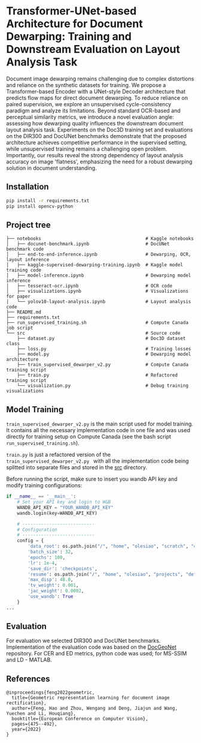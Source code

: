 # Transformer-UNet-based Architecture for Document Dewarping: Training and Downstream Evaluation on Layout Analysis Task
Document image dewarping remains challenging due to complex distortions and reliance on the synthetic datasets for training. We propose a Transformer-based Encoder with a UNet-style Decoder architecture that predicts flow maps for direct document dewarping. To reduce reliance on paired supervision, we explore an unsupervised cycle-consistency paradigm and analyze its limitations. Beyond standard OCR-based and perceptual similarity metrics, we introduce a novel evaluation angle: assessing how dewarping quality influences the downstream document layout analysis task. Experiments on the Doc3D training set and evaluations on the DIR300 and DocUNet benchmarks demonstrate that the proposed architecture achieves competitive performance in the supervised setting, while unsupervised training remains a challenging open problem. Importantly, our results reveal the strong dependency of layout analysis accuracy on image 'flatness', emphasizing the need for a robust dewarping solution in document understanding. 

## Installation
```bash
pip install -r requirements.txt
pip install opencv-python
```

## Project tree
```
├── notebooks                                       # Kaggle notebooks
│   ├── docunet-benchmark.ipynb                     # DocUNet benchmark code
│   ├── end-to-end-inference.ipynb                  # Dewarping, OCR, layout inference
│   ├── kaggle-supervised-dewarping-training.ipynb  # Kaggle model training code
│   ├── model-inference.ipynb                       # Dewarping model inference
│   ├── tesseract-ocr.ipynb                         # OCR code
│   ├── visualizations.ipynb                        # Visualizations for paper
│   └── yolov10-layout-analysis.ipynb               # Layout analysis code 
├── README.md
├── requirements.txt
├── run_supervised_training.sh                      # Compute Canada job script
└── src                                             # Source code
    ├── dataset.py                                  # Doc3D dataset class
    ├── loss.py                                     # Training losses
    ├── model.py                                    # Dewarping model architecture
    ├── train_supervised_dewarper_v2.py             # Compute Canada training script
    ├── train.py                                    # Refactored training script
    └── visualization.py                            # Debug training visualizations                               
```
## Model Training
```train_supervised_dewarper_v2.py``` is the main script used for model training. It contains all the necessary implementation code in one file and was used directly for training setup on Compute Canada (see the bash script ```run_supervised_training.sh```). 

```train.py``` is just a refactored version of the ```train_supervised_dewarper_v2.py ``` with all the implementation code being splitted into separate files and stored in the [src](./src/) directory.

Before running the script, make sure to insert you wandb API key and modify training configurations:
```python
if __name__ == '__main__':
    # Set your API key and login to W&B
    WANDB_API_KEY = "YOUR_WANDB_API_KEY"
    wandb.login(key=WANDB_API_KEY)

    # ---------------------------
    # Configuration
    # ---------------------------
    config = {
        'data_root': os.path.join("/", "home", "olesiao", "scratch", "olesiao", "doc3d"),
        'batch_size': 32,
        'epochs': 100,
        'lr': 1e-4,
        'save_dir': 'checkpoints',
        'resume': os.path.join("/", "home", "olesiao", "projects", "def-saadi", "olesiao", "supervised_runs", "checkpoints", "checkpoint_epoch_24.pth"),
        'max_disp': 48.0,
        'tv_weight': 0.001,
        'jac_weight': 0.0002,
        'use_wandb': True
    }
...
```

## Evaluation
For evaluation we selected DIR300 and DocUNet benchmarks. Implementation of the evaluation code was based on the [DocGeoNet](https://github.com/fh2019ustc/DocGeoNet) repository. For CER and ED metrics, python code was used; for MS-SSIM and LD - MATLAB.

## References
```
@inproceedings{feng2022geometric,
  title={Geometric representation learning for document image rectification},
  author={Feng, Hao and Zhou, Wengang and Deng, Jiajun and Wang, Yuechen and Li, Houqiang},
  booktitle={European Conference on Computer Vision},
  pages={475--492},
  year={2022}
}
```